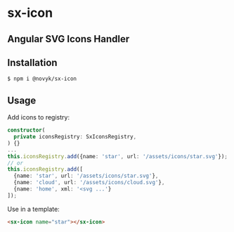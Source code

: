 # sx-icon

## Angular SVG Icons Handler


## Installation

```
$ npm i @novyk/sx-icon
```


## Usage

Add icons to registry:

```typescript
constructor(
  private iconsRegistry: SxIconsRegistry,
) {}
...
this.iconsRegistry.add({name: 'star', url: '/assets/icons/star.svg'});
// or
this.iconsRegistry.add([
  {name: 'star', url: '/assets/icons/star.svg'},
  {name: 'cloud', url: '/assets/icons/cloud.svg'},
  {name: 'home', xml: '<svg ...'}
]);
```

Use in a template:
 
```html
<sx-icon name="star"></sx-icon>
```
